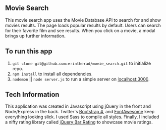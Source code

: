 ## Movie Search

This movie search app uses the Movie Database API to search for and show movies results. The page loads popular results by default. Users can search for their favorite film and see results. When you click on a movie, a modal brings up further information.

## To run this app

1. `git clone git@github.com:erintherad/movie_search.git` to initialize repo.
2. `npm install` to install all dependencies.
3. `nodemon` || `node server.js` to run a simple server on [localhost:3000](localhost:3000).

## Tech Information

This application was created in Javascript using jQuery in the front and Node/Express in the back. Twitter's [Bootstrap 4](https://v4-alpha.getbootstrap.com/), and [FontAwesome](http://fontawesome.io/) keep everything looking slick. I used Sass to compile all styles. Finally, I included a nifty rating library called [jQuery Bar Rating](http://antenna.io/demo/jquery-bar-rating/examples/) to showcase movie ratings.
